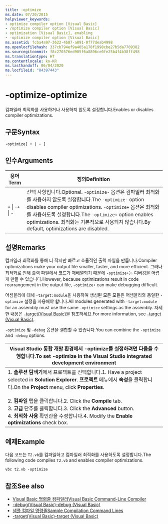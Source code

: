 ```yaml
---
title: -optimize
ms.date: 07/20/2015
helpviewer_keywords:
- optimize compiler option [Visual Basic]
- /optimize compiler option [Visual Basic]
- optimization [Visual Basic], enabling
- -optimize compiler option [Visual Basic]
ms.assetid: fcba4a97-3622-4b87-a891-0f77deab4998
ms.openlocfilehash: 337cb794ef9a405a178f1998cbe27b5da7709382
ms.sourcegitcommit: f8c270376ed905f6a8896ce0fe25b4f4b38ff498
ms.translationtype: HT
ms.contentlocale: ko-KR
ms.lasthandoff: 06/04/2020
ms.locfileid: "84397443"
---
```

# <a name="-optimize"></a><span data-ttu-id="fb3a0-102">-optimize</span><span class="sxs-lookup"><span data-stu-id="fb3a0-102">-optimize</span></span>
<span data-ttu-id="fb3a0-103">컴파일러 최적화를 사용하거나 사용하지 않도록 설정합니다.</span><span class="sxs-lookup"><span data-stu-id="fb3a0-103">Enables or disables compiler optimizations.</span></span>  
  
## <a name="syntax"></a><span data-ttu-id="fb3a0-104">구문</span><span class="sxs-lookup"><span data-stu-id="fb3a0-104">Syntax</span></span>  
  
```console  
-optimize[ + | - ]  
```  
  
## <a name="arguments"></a><span data-ttu-id="fb3a0-105">인수</span><span class="sxs-lookup"><span data-stu-id="fb3a0-105">Arguments</span></span>  
  
|<span data-ttu-id="fb3a0-106">용어</span><span class="sxs-lookup"><span data-stu-id="fb3a0-106">Term</span></span>|<span data-ttu-id="fb3a0-107">정의</span><span class="sxs-lookup"><span data-stu-id="fb3a0-107">Definition</span></span>|  
|---|---|  
|<span data-ttu-id="fb3a0-108">`+` &#124; `-`</span><span class="sxs-lookup"><span data-stu-id="fb3a0-108">`+` &#124; `-`</span></span>|<span data-ttu-id="fb3a0-109">선택 사항입니다.</span><span class="sxs-lookup"><span data-stu-id="fb3a0-109">Optional.</span></span> <span data-ttu-id="fb3a0-110">`-optimize-` 옵션은 컴파일러 최적화를 사용하지 않도록 설정합니다.</span><span class="sxs-lookup"><span data-stu-id="fb3a0-110">The `-optimize-` option disables compiler optimizations.</span></span> <span data-ttu-id="fb3a0-111">`-optimize+` 옵션은 최적화를 사용하도록 설정합니다.</span><span class="sxs-lookup"><span data-stu-id="fb3a0-111">The `-optimize+` option enables optimizations.</span></span> <span data-ttu-id="fb3a0-112">최적화는 기본적으로 사용되지 않습니다.</span><span class="sxs-lookup"><span data-stu-id="fb3a0-112">By default, optimizations are disabled.</span></span>|  
  
## <a name="remarks"></a><span data-ttu-id="fb3a0-113">설명</span><span class="sxs-lookup"><span data-stu-id="fb3a0-113">Remarks</span></span>  
 <span data-ttu-id="fb3a0-114">컴파일러 최적화를 통해 더 작지만 빠르고 효율적인 출력 파일을 만듭니다.</span><span class="sxs-lookup"><span data-stu-id="fb3a0-114">Compiler optimizations make your output file smaller, faster, and more efficient.</span></span> <span data-ttu-id="fb3a0-115">그러나 최적화로 인해 출력 파일에서 코드가 재배열되기 때문에 `-optimize+`는 디버깅을 어렵게 만들 수 있습니다.</span><span class="sxs-lookup"><span data-stu-id="fb3a0-115">However, because optimizations result in code rearrangement in the output file, `-optimize+` can make debugging difficult.</span></span>  
  
 <span data-ttu-id="fb3a0-116">어셈블리에 대해 `-target:module`을 사용하여 생성된 모든 모듈은 어셈블리와 동일한 `-optimize` 설정을 사용해야 합니다.</span><span class="sxs-lookup"><span data-stu-id="fb3a0-116">All modules generated with `-target:module` for an assembly must use the same `-optimize` settings as the assembly.</span></span> <span data-ttu-id="fb3a0-117">자세한 내용은 [-target(Visual Basic)](target.md)을 참조하세요.</span><span class="sxs-lookup"><span data-stu-id="fb3a0-117">For more information, see [-target (Visual Basic)](target.md).</span></span>  
  
 <span data-ttu-id="fb3a0-118">`-optimize` 및 `-debug` 옵션을 결합할 수 있습니다.</span><span class="sxs-lookup"><span data-stu-id="fb3a0-118">You can combine the `-optimize` and `-debug` options.</span></span>  
  
|<span data-ttu-id="fb3a0-119">Visual Studio 통합 개발 환경에서 -optimize를 설정하려면 다음을 수행합니다.</span><span class="sxs-lookup"><span data-stu-id="fb3a0-119">To set -optimize in the Visual Studio integrated development environment</span></span>|  
|---|  
|<span data-ttu-id="fb3a0-120">1.  **솔루션 탐색기**에서 프로젝트를 선택합니다.</span><span class="sxs-lookup"><span data-stu-id="fb3a0-120">1.  Have a project selected in **Solution Explorer**.</span></span> <span data-ttu-id="fb3a0-121">**프로젝트** 메뉴에서 **속성**을 클릭합니다.</span><span class="sxs-lookup"><span data-stu-id="fb3a0-121">On the **Project** menu, click **Properties**.</span></span><br />     <br /><span data-ttu-id="fb3a0-122">2.  **컴파일** 탭을 클릭합니다.</span><span class="sxs-lookup"><span data-stu-id="fb3a0-122">2.  Click the **Compile** tab.</span></span><br /><span data-ttu-id="fb3a0-123">3.  **고급** 단추를 클릭합니다.</span><span class="sxs-lookup"><span data-stu-id="fb3a0-123">3.  Click the **Advanced** button.</span></span><br /><span data-ttu-id="fb3a0-124">4.  **최적화 사용** 확인란을 수정합니다.</span><span class="sxs-lookup"><span data-stu-id="fb3a0-124">4.  Modify the **Enable optimizations** check box.</span></span>|  
  
## <a name="example"></a><span data-ttu-id="fb3a0-125">예제</span><span class="sxs-lookup"><span data-stu-id="fb3a0-125">Example</span></span>  
 <span data-ttu-id="fb3a0-126">다음 코드는 `T2.vb`를 컴파일하고 컴파일러 최적화를 사용하도록 설정합니다.</span><span class="sxs-lookup"><span data-stu-id="fb3a0-126">The following code compiles `T2.vb` and enables compiler optimizations.</span></span>  
  
```console
vbc t2.vb -optimize  
```  
  
## <a name="see-also"></a><span data-ttu-id="fb3a0-127">참조</span><span class="sxs-lookup"><span data-stu-id="fb3a0-127">See also</span></span>

- [<span data-ttu-id="fb3a0-128">Visual Basic 명령줄 컴파일러</span><span class="sxs-lookup"><span data-stu-id="fb3a0-128">Visual Basic Command-Line Compiler</span></span>](index.md)
- [<span data-ttu-id="fb3a0-129">-debug(Visual Basic)</span><span class="sxs-lookup"><span data-stu-id="fb3a0-129">-debug (Visual Basic)</span></span>](debug.md)
- [<span data-ttu-id="fb3a0-130">샘플 컴파일 명령줄</span><span class="sxs-lookup"><span data-stu-id="fb3a0-130">Sample Compilation Command Lines</span></span>](sample-compilation-command-lines.md)
- [<span data-ttu-id="fb3a0-131">-target(Visual Basic)</span><span class="sxs-lookup"><span data-stu-id="fb3a0-131">-target (Visual Basic)</span></span>](target.md)

